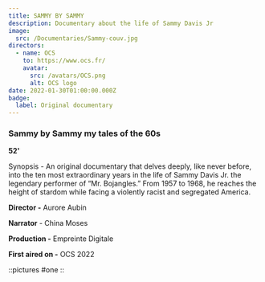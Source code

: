 ```yaml
---
title: SAMMY BY SAMMY
description: Documentary about the life of Sammy Davis Jr
image:
  src: /Documentaries/Sammy-couv.jpg
directors:
  - name: OCS
    to: https://www.ocs.fr/
    avatar:
      src: /avatars/OCS.png
      alt: OCS logo
date: 2022-01-30T01:00:00.000Z
badge:
  label: Original documentary
---
```


### Sammy by Sammy my tales of the 60s

**52'**

Synopsis - An original documentary that delves deeply, like never before, into the ten most extraordinary years in the life of Sammy Davis Jr. the legendary performer of “Mr. Bojangles.” From 1957 to 1968, he reaches the height of stardom while facing a violently racist and segregated America.

**Director -** Aurore Aubin

**Narrator** - China Moses

**Production -** Empreinte Digitale

**First aired on -** OCS 2022

::pictures
#one
::
